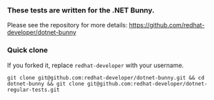 ### These tests are written for the .NET Bunny.

Please see the repository for more details: https://github.com/redhat-developer/dotnet-bunny

### Quick clone

If you forked it, replace `redhat-developer` with your username.

```
git clone git@github.com:redhat-developer/dotnet-bunny.git && cd dotnet-bunny && git clone git@github.com:redhat-developer/dotnet-regular-tests.git
```

